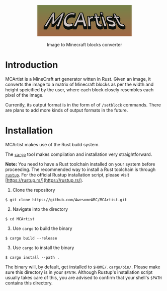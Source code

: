 <p align="center"><img src="./assets/logo.png" alt="logo" height="100px"></p>
<p align="center">Image to Minecraft blocks converter</p>

# Introduction

MCArtist is a MineCraft art generator witten in Rust. Given an image, it converts the image to a matrix of Minecraft blocks as per the width and height speicified by the user, where each block closely resembles each pixel of the image.

Currently, its output format is in the form of of `/setblock` commands. There are plans to add more kinds of output formats in the future.

# Installation

MCArtist makes use of the Rust build system.

The [`cargo`](https://github.com/rust-lang/cargo/) tool makes compilation and installation very straightforward.

**Note:** You need to have a Rust toolchain installed on your system before proceeding. The recommended way to install a Rust toolchain is through [`rustup`](https://github.com/rust-lang/rustup). For the official Rustup installation script, please visit [https://rustup.rs/](https://rustup.rs/).

1. Clone the repository

```
$ git clone https://github.com/AwesomeARC/MCArtist.git
```

2. Navigate into the directory

```
$ cd MCArtist
```

3. Use `cargo` to build the binary

```
$ cargo build --release
```

3. Use `cargo` to install the binary

```
$ cargo install --path .
```

The binary will, by default, get installed to `$HOME/.cargo/bin/`. Please make sure this directory is in your `$PATH`. Although Rustup's installation script usually takes care of this, you are advised to confirm that your shell's `$PATH` contains this directory.

